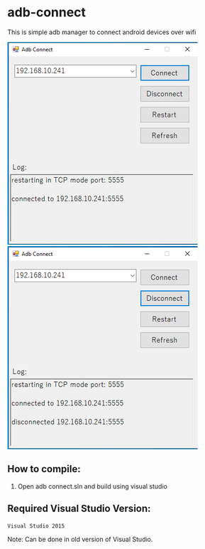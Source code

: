 # adb-connect
This is simple adb manager to connect android devices over wifi

![alt text](https://github.com/SojebSikder/adb-connect/blob/main/ss/img1.PNG?raw=true)
![alt text](https://github.com/SojebSikder/adb-connect/blob/main/ss/img2.PNG?raw=true)
## How to compile:
1. Open adb connect.sln  and build using visual studio
## Required Visual Studio Version:
```
Visual Studio 2015
```
Note: Can be done in old version of Visual Studio.

